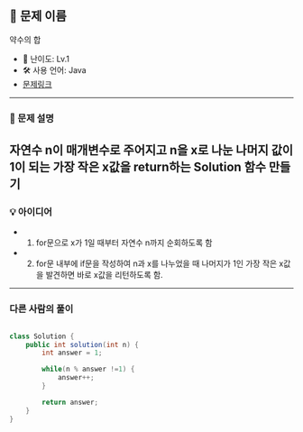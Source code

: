 ## 📘 문제 이름
약수의 합

- 🧩 난이도: Lv.1
- 🛠 사용 언어: Java
- [문제링크](https://school.programmers.co.kr/learn/courses/30/lessons/87389)

---

### 🧠 문제 설명
자연수 n이 매개변수로 주어지고 n을 x로 나눈 나머지 값이 1이 되는 가장 작은 x값을 return하는 Solution 함수 만들기
---

### 💡 아이디어
- 1. for문으로 x가 1일 때부터 자연수 n까지 순회하도록 함
- 2. for문 내부에 if문을 작성하여 n과 x를 나누었을 때 나머지가 1인 가장 작은 x값을 발견하면 바로 x값을 리턴하도록 함.


---

### 다른 사람의 풀이

```java

class Solution {
    public int solution(int n) {
        int answer = 1;

        while(n % answer !=1) {
            answer++;
        }

        return answer;
    }
}

```
